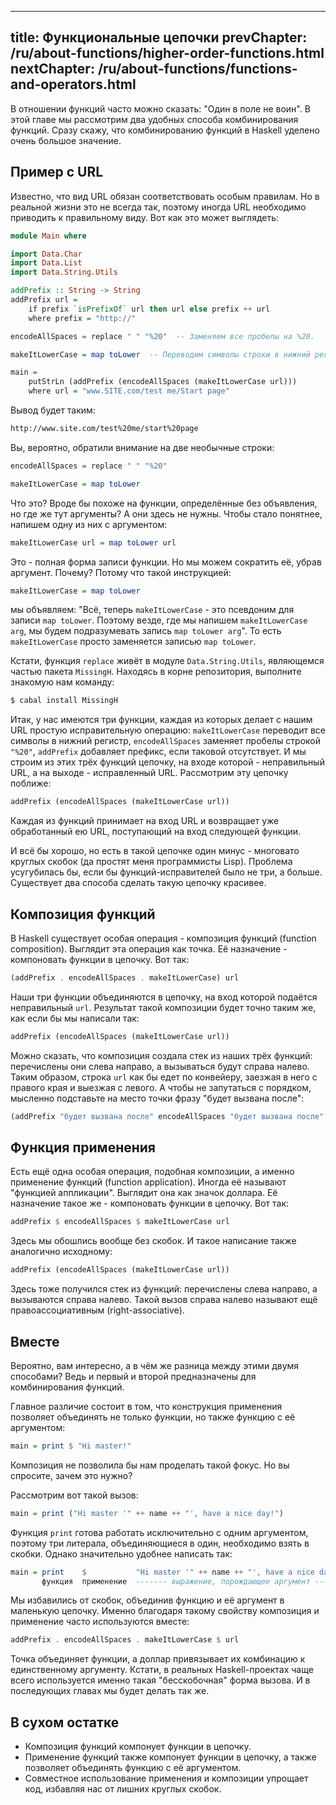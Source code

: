 ----
title: Функциональные цепочки
prevChapter: /ru/about-functions/higher-order-functions.html
nextChapter: /ru/about-functions/functions-and-operators.html
----

В отношении функций часто можно сказать: "Один в поле не воин". В этой главе мы рассмотрим два удобных способа комбинирования функций. Сразу скажу, что комбинированию функций в Haskell уделено очень большое значение.

## Пример с URL

Известно, что вид URL обязан соответствовать особым правилам. Но в реальной жизни это не всегда так, поэтому иногда URL необходимо приводить к правильному виду. Вот как это может выглядеть:

```haskell
module Main where

import Data.Char
import Data.List
import Data.String.Utils

addPrefix :: String -> String
addPrefix url =
    if prefix `isPrefixOf` url then url else prefix ++ url
    where prefix = "http://"

encodeAllSpaces = replace " " "%20"  -- Заменяем все пробелы на %20.

makeItLowerCase = map toLower  -- Переводим символы строки в нижний регистр.      

main =
    putStrLn (addPrefix (encodeAllSpaces (makeItLowerCase url)))
    where url = "www.SITE.com/test me/Start page"
```

Вывод будет таким:

```bash
http://www.site.com/test%20me/start%20page
```

Вы, вероятно, обратили внимание на две необычные строки:

```haskell
encodeAllSpaces = replace " " "%20"

makeItLowerCase = map toLower
```

Что это? Вроде бы похоже на функции, определённые без объявления, но где же тут аргументы? А они здесь не нужны. Чтобы стало понятнее, напишем одну из них с аргументом:

```haskell
makeItLowerCase url = map toLower url
```

Это - полная форма записи функции. Но мы можем сократить её, убрав аргумент. Почему? Потому что такой инструкцией:

```haskell
makeItLowerCase = map toLower
```

мы объявляем: "Всё, теперь `makeItLowerCase` - это псевдоним для записи `map toLower`. Поэтому везде, где мы напишем `makeItLowerCase arg`, мы будем подразумевать запись `map toLower arg`". То есть `makeItLowerCase` просто заменяется записью `map toLower`.

Кстати, функция `replace` живёт в модуле `Data.String.Utils`, являющемся частью пакета `MissingH`. Находясь в корне репозитория, выполните знакомую нам команду:

```bash
$ cabal install MissingH
```

Итак, у нас имеются три функции, каждая из которых делает с нашим URL простую исправительную операцию: `makeItLowerCase` переводит все символы в нижний регистр, `encodeAllSpaces` заменяет пробелы строкой `"%20"`, `addPrefix` добавляет префикс, если таковой отсутствует. И мы строим из этих трёх функций цепочку, на входе которой - неправильный URL, а на выходе - исправленный URL. Рассмотрим эту цепочку поближе:

```haskell
addPrefix (encodeAllSpaces (makeItLowerCase url))
```

Каждая из функций принимает на вход URL и возвращает уже обработанный ею URL, поступающий на вход следующей функции.

И всё бы хорошо, но есть в такой цепочке один минус - многовато круглых скобок (да простят меня программисты Lisp). Проблема усугубилась бы, если бы функций-исправителей было не три, а больше. Существует два способа сделать такую цепочку красивее.

## Композиция функций

В Haskell существует особая операция - композиция функций (function composition). Выглядит эта операция как точка. Её назначение - компоновать функции в цепочку. Вот так:

```haskell
(addPrefix . encodeAllSpaces . makeItLowerCase) url
```

Наши три функции объединяются в цепочку, на вход которой подаётся неправильный `url`. Результат такой композиции будет точно таким же, как если бы мы написали так:

```haskell
addPrefix (encodeAllSpaces (makeItLowerCase url))
```

Можно сказать, что композиция создала стек из наших трёх функций: перечислены они слева направо, а вызываться будут справа налево. Таким образом, строка `url` как бы едет по конвейеру, заезжая в него с правого края и выезжая с левого. А чтобы не запутаться с порядком, мысленно подставьте на место точки фразу "будет вызвана после":

```Haskell
(addPrefix "будет вызвана после" encodeAllSpaces "будет вызвана после" makeItLowerCase) url
```

## Функция применения

Есть ещё одна особая операция, подобная композиции, а именно применение функций (function application). Иногда её называют "функцией аппликации". Выглядит она как значок доллара. Её назначение такое же - компоновать функции в цепочку. Вот так:

```haskell
addPrefix $ encodeAllSpaces $ makeItLowerCase url
```

Здесь мы обошлись вообще без скобок. И такое написание также аналогично исходному:

```haskell
addPrefix (encodeAllSpaces (makeItLowerCase url))
```

Здесь тоже получился стек из функций: перечислены слева направо, а вызываются справа налево. Такой вызов справа налево называют ещё правоассоциативным (right-associative).

## Вместе

Вероятно, вам интересно, а в чём же разница между этими двумя способами? Ведь и первый и второй предназначены для комбинирования функций.

Главное различие состоит в том, что конструкция применения позволяет объединять не только функции, но также функцию с её аргументом:

```haskell
main = print $ "Hi master!"
```

Композиция не позволила бы нам проделать такой фокус. Но вы спросите, зачем это нужно?

Рассмотрим вот такой вызов:

```haskell
main = print ("Hi master '" ++ name ++ "', have a nice day!")
```

Функция `print` готова работать исключительно с одним аргументом, поэтому три литерала, объединяющиеся в один, необходимо взять в скобки. Однако значительно удобнее написать так:

```haskell
main = print    $           "Hi master '" ++ name ++ "', have a nice day!"
       функция  применение  ------- выражение, порождающее аргумент ------
```

Мы избавились от скобок, объединив функцию и её аргумент в маленькую цепочку. Именно благодаря такому свойству композиция и применение часто используются вместе:

```haskell
addPrefix . encodeAllSpaces . makeItLowerCase $ url
```

Точка объединяет функции, а доллар привязывает их комбинацию к единственному аргументу. Кстати, в реальных Haskell-проектах чаще всего используется именно такая "бесскобочная" форма вызова. И в последующих главах мы будет делать так же.

## В сухом остатке

* Композиция функций компонует функции в цепочку.
* Применение функций также компонует функции в цепочку, а также позволяет объединять функцию с её аргументом.
* Совместное использование применения и композиции упрощает код, избавляя нас от лишних круглых скобок.


